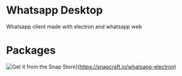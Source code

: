 # Whatsapp Desktop

Whatsapp client made with electron and whatsapp web

# Packages

![Get it from the Snap Store](https://snapcraft.io/static/images/badges/en/snap-store-black.svg)](https://snapcraft.io/whatsapp-electron)